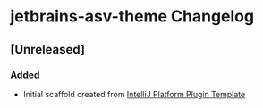 <!-- Keep a Changelog guide -> https://keepachangelog.com -->

# jetbrains-asv-theme Changelog

## [Unreleased]
### Added
- Initial scaffold created from [IntelliJ Platform Plugin Template](https://github.com/JetBrains/intellij-platform-plugin-template)
